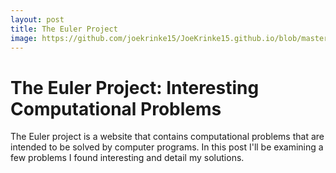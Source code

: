 ```yaml
---
layout: post
title: The Euler Project
image: https://github.com/joekrinke15/JoeKrinke15.github.io/blob/master/img/Coding.jpg?raw=true
---
```

# The Euler Project: Interesting Computational Problems
The Euler project is a website that contains computational problems that are intended to be solved by computer programs. In this post I'll be examining a few problems I found interesting and detail my solutions. 
